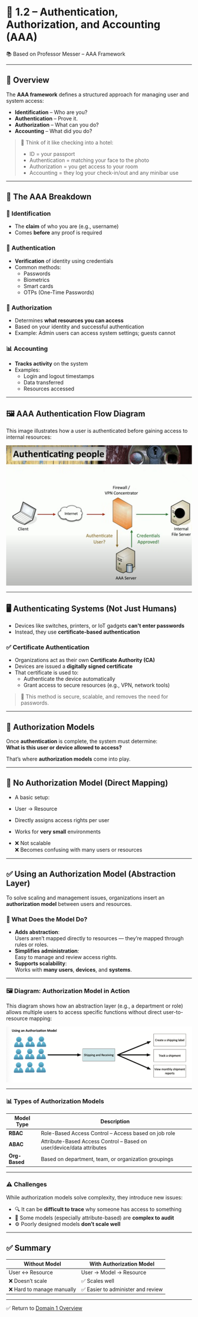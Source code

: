 # 🔐 1.2 – Authentication, Authorization, and Accounting (AAA)

📚 Based on Professor Messer – AAA Framework

---

## 🎯 Overview

The **AAA framework** defines a structured approach for managing user and system access:

- **Identification** – Who are you?
- **Authentication** – Prove it.
- **Authorization** – What can you do?
- **Accounting** – What did you do?

> 🧠 Think of it like checking into a hotel:
> - ID = your passport
> - Authentication = matching your face to the photo
> - Authorization = you get access to your room
> - Accounting = they log your check-in/out and any minibar use

---

## 🧾 The AAA Breakdown

### 🧍 Identification

- The **claim** of who you are (e.g., username)
- Comes **before** any proof is required

### 🔑 Authentication

- **Verification** of identity using credentials
- Common methods:
  - Passwords
  - Biometrics
  - Smart cards
  - OTPs (One-Time Passwords)

### 🧭 Authorization

- Determines **what resources you can access**
- Based on your identity and successful authentication
- Example: Admin users can access system settings; guests cannot

### 📊 Accounting

- **Tracks activity** on the system
- Examples:
  - Login and logout timestamps
  - Data transferred
  - Resources accessed

---

## 🖼️ AAA Authentication Flow Diagram

This image illustrates how a user is authenticated before gaining access to internal resources:

![AAA Authentication Flow](../assets/aaa-authentication-flow.png)


---

## 🖥️ Authenticating Systems (Not Just Humans)

- Devices like switches, printers, or IoT gadgets **can't enter passwords**
- Instead, they use **certificate-based authentication**

### ✅ Certificate Authentication

- Organizations act as their own **Certificate Authority (CA)**
- Devices are issued a **digitally signed certificate**
- That certificate is used to:
  - Authenticate the device automatically
  - Grant access to secure resources (e.g., VPN, network tools)

> 🔐 This method is secure, scalable, and removes the need for passwords.

---

## 🧾 Authorization Models

Once **authentication** is complete, the system must determine:  
**What is this user or device allowed to access?**

That’s where **authorization models** come into play.

---

## 🚫 No Authorization Model (Direct Mapping)

- A basic setup:
- User → Resource

- Directly assigns access rights per user
- Works for **very small** environments
- ❌ Not scalable  
❌ Becomes confusing with many users or resources

---

## ✅ Using an Authorization Model (Abstraction Layer)

To solve scaling and management issues, organizations insert an **authorization model** between users and resources.

### 🧱 What Does the Model Do?

- **Adds abstraction**:  
Users aren’t mapped directly to resources — they’re mapped through rules or roles.
- **Simplifies administration**:  
Easy to manage and review access rights.
- **Supports scalability**:  
Works with **many users**, **devices**, and **systems**.

---

### 🖼️ Diagram: Authorization Model in Action

This diagram shows how an abstraction layer (e.g., a department or role) allows multiple users to access specific functions without direct user-to-resource mapping:

![Authorization Model Example](../assets/authorization-model-example.png)

---

### 📊 Types of Authorization Models

| Model Type     | Description                                             |
|----------------|---------------------------------------------------------|
| **RBAC**       | Role-Based Access Control – Access based on job role    |
| **ABAC**       | Attribute-Based Access Control – Based on user/device/data attributes |
| **Org-Based**  | Based on department, team, or organization groupings    |

---

### ⚠️ Challenges

While authorization models solve complexity, they introduce new issues:
- 🔍 It can be **difficult to trace** why someone has access to something
- 🧩 Some models (especially attribute-based) are **complex to audit**
- ⚙️ Poorly designed models **don’t scale well**

---

## ✅ Summary

| Without Model              | With Authorization Model                 |
|----------------------------|------------------------------------------|
| User ↔ Resource            | User → Model → Resource                  |
| ❌ Doesn’t scale            | ✅ Scales well                           |
| ❌ Hard to manage manually  | ✅ Easier to administer and review       |

---



✅ Return to [Domain 1 Overview](./README.md)
